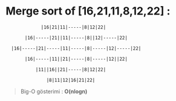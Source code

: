 # Merge  sort of [16,21,11,8,12,22] :
 
                 |16|21|11|-----|8|12|22|

           |16|-----|21||11|-----|8||12|-----|22|

      |16|-----|21|-----|11|-----|8|-----|12|-----|22|
      
           |16|-----|11||21|-----|8|-----|12||22|
          
               |11||16||21|-----|8|12|22|
               
                   |8|11|12|16|21|22|

> Big-O gösterimi : **O(nlogn)**
